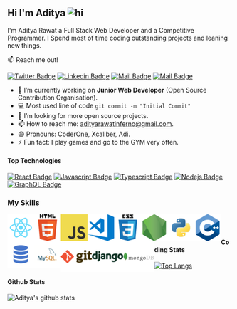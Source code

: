 ## Hi I'm Aditya <img src="https://user-images.githubusercontent.com/1303154/88677602-1635ba80-d120-11ea-84d8-d263ba5fc3c0.gif" width="28px" alt="hi">

I'm Aditya Rawat a Full Stack Web Developer and a Competitive Programmer. I Spend most of time coding outstanding projects and leaning new things.

:mailbox: Reach me out!

[![Twitter Badge](https://img.shields.io/badge/-@Aditya-1ca0f1?style=flat&labelColor=1ca0f1&logo=twitter&logoColor=white&link=https://twitter.com/AdityaR78891256)](https://twitter.com/Ipenywis) [![Linkedin Badge](https://img.shields.io/badge/-Aditya-0e76a8?style=flat&labelColor=0e76a8&logo=linkedin&logoColor=white)](https://www.linkedin.com/in/aditya-rawat-735740202/) [![Mail Badge](https://img.shields.io/badge/-@Aditya_adi-e84393?style=flat&labelColor=e84393&logo=instagram&logoColor=white)](https://www.instagram.com/aditya_adiii_/) [![Mail Badge](https://img.shields.io/badge/-isAditya-c0392b?style=flat&labelColor=c0392b&logo=gmail&logoColor=white)](mailto:adityarawatinferno@gmail.com)

<!-- TODO: Add last video link -->

- 🔭 I’m currently working on **Junior Web Developer** (Open Source Contribution Organisation).
- :computer: Most used line of code `git commit -m "Initial Commit"`
- 🤔 I’m looking for more open source projects.
- 📫 How to reach me: adityarawatinferno@gmail.com.
- 😄 Pronouns: CoderOne, Xcaliber, Adi.
- ⚡ Fun fact: I play games and go to the GYM very often.

#### Top Technologies

<!-- TODO: Make technologies links takes you to repositories -->

[![React Badge](https://img.shields.io/badge/-React-61DBFB?style=for-the-badge&labelColor=black&logo=react&logoColor=61DBFB)](#) [![Javascript Badge](https://img.shields.io/badge/-Javascript-F0DB4F?style=for-the-badge&labelColor=black&logo=javascript&logoColor=F0DB4F)](#) [![Typescript Badge](https://img.shields.io/badge/-Typescript-007acc?style=for-the-badge&labelColor=black&logo=typescript&logoColor=007acc)](#) [![Nodejs Badge](https://img.shields.io/badge/-Nodejs-3C873A?style=for-the-badge&labelColor=black&logo=node.js&logoColor=3C873A)](#) [![GraphQL Badge](https://img.shields.io/badge/-GraphQl-e535ab?style=for-the-badge&labelColor=black&logo=node.js&logoColor=e535ab)](#)

### My Skills

<img align="left" alt="React" width="60px" src="https://raw.githubusercontent.com/github/explore/80688e429a7d4ef2fca1e82350fe8e3517d3494d/topics/react/react.png" />

<img align="left" alt="HTML5" width="60px" src="https://raw.githubusercontent.com/github/explore/80688e429a7d4ef2fca1e82350fe8e3517d3494d/topics/html/html.png" />

<img align="left" alt="JavaScript" width="60px" src="https://raw.githubusercontent.com/github/explore/80688e429a7d4ef2fca1e82350fe8e3517d3494d/topics/javascript/javascript.png" />

<img align="left" alt="Visual Studio Code" width="60px" src="https://raw.githubusercontent.com/github/explore/80688e429a7d4ef2fca1e82350fe8e3517d3494d/topics/visual-studio-code/visual-studio-code.png" />

<img align="left" alt="Sass" width="60px" src="https://raw.githubusercontent.com/github/explore/80688e429a7d4ef2fca1e82350fe8e3517d3494d/topics/css/css.png" />

<img align="left" alt="Node.js" width="60px" src="https://raw.githubusercontent.com/github/explore/80688e429a7d4ef2fca1e82350fe8e3517d3494d/topics/nodejs/nodejs.png" />

<img align="left" alt="GraphQL" width="60px" src="https://raw.githubusercontent.com/github/explore/80688e429a7d4ef2fca1e82350fe8e3517d3494d/topics/python/python.png" />

<img align="left" alt="Deno" width="60px" src="https://raw.githubusercontent.com/github/explore/361e2821e2dea67711cde99c9c40ed357061cf27/topics/cpp/cpp.png" />

<img align="left" alt="SQL" width="60px" src="https://raw.githubusercontent.com/github/explore/80688e429a7d4ef2fca1e82350fe8e3517d3494d/topics/sql/sql.png" />

<img align="left" alt="MySQL" width="60px" src="https://raw.githubusercontent.com/github/explore/80688e429a7d4ef2fca1e82350fe8e3517d3494d/topics/mysql/mysql.png" />

<img align="left" alt="Git" width="70px" src="https://raw.githubusercontent.com/github/explore/80688e429a7d4ef2fca1e82350fe8e3517d3494d/topics/git/git.png" />

<img align="left" alt="Git" width="70px" src="https://raw.githubusercontent.com/github/explore/80688e429a7d4ef2fca1e82350fe8e3517d3494d/topics/django/django.png" />

<img align="left" alt="MongoDB" width="70px" src="https://raw.githubusercontent.com/github/explore/80688e429a7d4ef2fca1e82350fe8e3517d3494d/topics/mongodb/mongodb.png" />

<br>
<br>


#### Coding Stats

[![Top Langs](https://github-readme-stats.vercel.app/api/top-langs/?username=CS-Aditya-Rawat&langs_count=8)](https://github.com/CS-Aditya-Rawat/github-readme-stats)

#### Github Stats

![Aditya's github stats](https://github-readme-stats.vercel.app/api?username=CS-Aditya-Rawat&show_icons=true&theme=radical)



